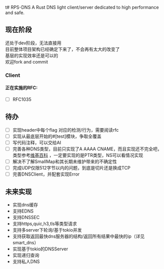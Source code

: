t# RPS-DNS
A Rust DNS light client/server dedicated to high performance and safe.

## 现在阶段
还处于dev阶段，无法直接用  
目前整体项目架构已经确定下来了，不会再有太大的改变了  
基层的实现效率还是可以的  
欢迎fork and commit  

### Client
#### 正在实施的RFC:
- [ ] RFC1035  

## 待办
- [ ] 实现header中每个flag 对应的检测/行为，需要阅读rfc
- [ ] 实现从最底层开始的#[test]模块，争取全覆盖
- [ ] 写代码注释，可以交给AI
- [ ] 完善各种DNS类型，目前只实现了A AAAA CNAME，而且实现还不完全吧，类型参考[维基百科](https://en.wikipedia.org/wiki/List_of_DNS_record_types) ，一定要实现的是PTR类型，NS可以看情况实现
- [ ] 解决不了解SmallMap和其长期未维护带来的不确定性
- [ ] 完成UDP仅限512字节以内的问题，到底是切片还是换成TCP
- [ ] 完善DNSClient，并配套实现Error

## 未来实现
- 实现dns缓存
- 支持EDNS
- 支持DNSSEC
- 支持https,quic,h3,tls等类型请求
- 支持多server下轮询/基于tokio并发
- 支持获取返回最快dns服务器的结构/返回所有结果中最快的ip（详见smart_dns）
- 实现基于tokio的DNSServer
- 实现递归查询
- 支持私人DNS
